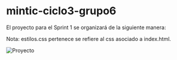 # mintic-ciclo3-grupo6

El proyecto para el Sprint 1 se organizará de la siguiente manera:

Nota: estilos.css pertenece se refiere al css asociado a index.html.

![Proyecto](https://prnt.sc/1sdhj03)